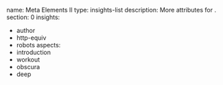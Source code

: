 name: Meta Elements II
type: insights-list
description: More attributes for <meta>.
section: 0
insights:
  - author
  - http-equiv
  - robots
aspects:
  - introduction
  - workout
  - obscura
  - deep
